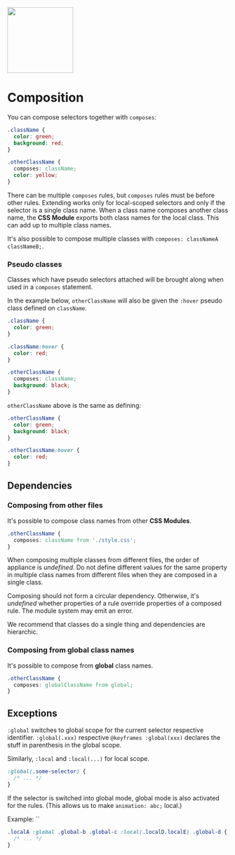 <img src="https://raw.githubusercontent.com/css-modules/logos/master/css-modules-logo.png" width="150" height="150" />

# Composition

You can compose selectors together with `composes`:

```css
.className {
  color: green;
  background: red;
}

.otherClassName {
  composes: className;
  color: yellow;
}
```

There can be multiple `composes` rules, but `composes` rules must be before other rules. Extending works only for local-scoped selectors and only if the selector is a single class name. When a class name composes another class name, the **CSS Module** exports both class names for the local class. This can add up to multiple class names.

It's also possible to compose multiple classes with `composes: classNameA classNameB;`.

### Pseudo classes

Classes which have pseudo selectors attached will be brought along when used in
a `composes` statement.

In the example below, `otherClassName` will also be given the `:hover` pseudo
class defined on `className`.

```css
.className {
  color: green;
}

.className:hover {
  color: red;
}

.otherClassName {
  composes: className;
  background: black;
}
```

`otherClassName` above is the same as defining:

```css
.otherClassName {
  color: green;
  background: black;
}

.otherClassName:hover {
  color: red;
}
```

## Dependencies

### Composing from other files

It's possible to compose class names from other **CSS Modules**.

```css
.otherClassName {
  composes: className from './style.css';
}
```

When composing multiple classes from different files, the order of appliance is _undefined_. Do not define different values for the same property in multiple class names from different files when they are composed in a single class.

Composing should not form a circular dependency. Otherwise, it's _undefined_ whether properties of a rule override properties of a composed rule. The module system may emit an error.

We recommend that classes do a single thing and dependencies are hierarchic.

### Composing from global class names

It's possible to compose from **global** class names.

```css
.otherClassName {
  composes: globalClassName from global;
}
```

## Exceptions

`:global` switches to global scope for the current selector respective identifier. `:global(.xxx)` respective `@keyframes :global(xxx)` declares the stuff in parenthesis in the global scope.

Similarly, `:local` and `:local(...)` for local scope.

```css
:global(.some-selector) {
  /* ... */
}
```

If the selector is switched into global mode, global mode is also activated for the rules. (This allows us to make `animation: abc;` local.)

Example: ``

```css
.localA :global .global-b .global-c :local(.localD.localE) .global-d {
  /* ... */
}
```
